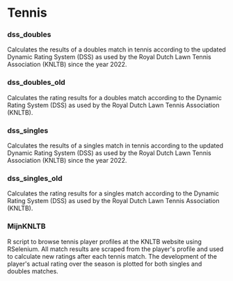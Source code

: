 # Tennis

### dss_doubles
Calculates the results of a doubles match in tennis according to the updated Dynamic Rating System (DSS) as used by the Royal Dutch Lawn Tennis Association (KNLTB) since the year 2022.

### dss_doubles_old
Calculates the rating results for a doubles match according to the Dynamic Rating System (DSS) as used by the Royal Dutch Lawn Tennis Association (KNLTB).

### dss_singles
Calculates the results of a singles match in tennis according to the updated Dynamic Rating System (DSS) as used by the Royal Dutch Lawn Tennis Association (KNLTB) since the year 2022.

### dss_singles_old
Calculates the rating results for a singles match according to the Dynamic Rating System (DSS) as used by the Royal Dutch Lawn Tennis Association (KNLTB).

### MijnKNLTB
R script to browse tennis player profiles at the KNLTB website using RSelenium. All match results are scraped from the player's profile and used to calculate new ratings after each tennis match. The development of the player's actual rating over the season is plotted for both singles and doubles matches.
